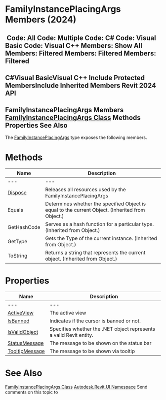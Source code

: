 # FamilyInstancePlacingArgs Members (2024)

﻿
 Code: All Code: Multiple Code: C# Code: Visual Basic Code: Visual C++  Members: Show All Members: Filtered Members: Filtered Members: Filtered   
---  
C#Visual BasicVisual C++
Include Protected MembersInclude Inherited Members
Revit 2024 API  
---  
FamilyInstancePlacingArgs Members  
[FamilyInstancePlacingArgs Class](57954e0c-4ecc-6b12-41d1-10840640f50c.md "FamilyInstancePlacingArgs Class") Methods Properties See Also  
---  
The [FamilyInstancePlacingArgs](57954e0c-4ecc-6b12-41d1-10840640f50c.md "FamilyInstancePlacingArgs Class") type exposes the following members.
# Methods
| Name | Description |
| --- | --- |
| --- | --- | --- |
| [Dispose](38235731-f339-9f4d-24f4-49aea5b71187.md "Dispose Method") | Releases all resources used by the [FamilyInstancePlacingArgs](57954e0c-4ecc-6b12-41d1-10840640f50c.md "FamilyInstancePlacingArgs Class") |
| Equals | Determines whether the specified Object is equal to the current Object. (Inherited from Object.) |
| GetHashCode | Serves as a hash function for a particular type.  (Inherited from Object.) |
| GetType | Gets the Type of the current instance. (Inherited from Object.) |
| ToString | Returns a string that represents the current object. (Inherited from Object.) |

# Properties
| Name | Description |
| --- | --- |
| --- | --- | --- |
| [ActiveView](088469dc-c080-863e-9d1a-eb49bcafb361.md "ActiveView Property") | The active view |
| [IsBanned](42059443-b6f0-1dcc-e649-2679381ce6cd.md "IsBanned Property") | Indicates if the cursor is banned or not. |
| [IsValidObject](bb260d9b-eff7-8438-7ce5-42997d3ccef7.md "IsValidObject Property") | Specifies whether the .NET object represents a valid Revit entity. |
| [StatusMessage](026c15f6-a8e6-2744-af3e-5a7381424710.md "StatusMessage Property") | The message to be shown on the status bar |
| [TooltipMessage](fe9ae0bd-afde-33f2-0c4c-58215ba723fb.md "TooltipMessage Property") | The message to be shown via tooltip |

# See Also
[FamilyInstancePlacingArgs Class](57954e0c-4ecc-6b12-41d1-10840640f50c.md "FamilyInstancePlacingArgs Class")
[Autodesk.Revit.UI Namespace](e86fd90a-8957-02a6-da7f-ced248966e3e.md "Autodesk.Revit.UI Namespace")
Send comments on this topic to 